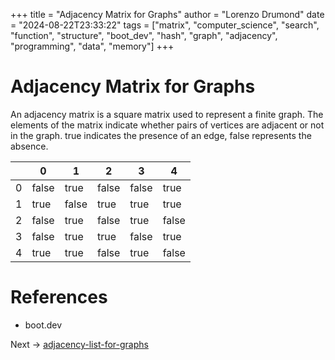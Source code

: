 +++
title = "Adjacency Matrix for Graphs"
author = "Lorenzo Drumond"
date = "2024-08-22T23:33:22"
tags = ["matrix",  "computer_science",  "search",  "function",  "structure",  "boot_dev",  "hash",  "graph",  "adjacency",  "programming",  "data",  "memory"]
+++


# Adjacency Matrix for Graphs

An adjacency matrix is a square matrix used to represent a finite graph. The elements of the matrix indicate whether pairs of vertices are adjacent or not in the graph. true indicates the presence of an edge, false represents the absence.

|   |   0   |   1   |   2   |   3   |   4   |
|---|-------|-------|-------|-------|-------|
| 0 | false | true  | false | false | true  |
| 1 | true  | false | true  | true  | true  |
| 2 | false | true  | false | true  | false |
| 3 | false | true  | true  | false | true  |
| 4 | true  | true  | false | true  | false |

# References

- boot.dev

Next -> [adjacency-list-for-graphs](/wiki/adjacency-list-for-graphs/)
